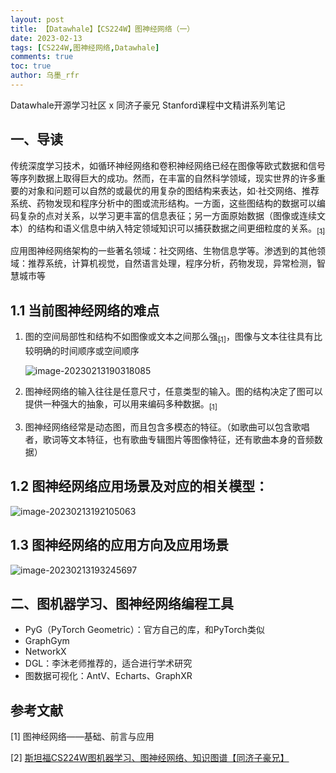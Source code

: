 ```yaml
---
layout: post
title: 【Datawhale】【CS224W】图神经网络（一）
date: 2023-02-13
tags: [CS224W,图神经网络,Datawhale]
comments: true
toc: true
author: 乌墨_rfr
---
```



Datawhale开源学习社区 x 同济子豪兄 Stanford课程中文精讲系列笔记



## 一、导读

​       传统深度学习技术，如循环神经网络和卷积神经网络已经在图像等欧式数据和信号等序列数据上取得巨大的成功。然而，在丰富的自然科学领域，现实世界的许多重要的对象和问题可以自然的或最优的用复杂的图结构来表达，如·社交网络、推荐系统、药物发现和程序分析中的图或流形结构。一方面，这些图结构的数据可以编码复杂的点对关系，以学习更丰富的信息表征；另一方面原始数据（图像或连续文本）的结构和语义信息中纳入特定领域知识可以捕获数据之间更细粒度的关系。[$_{[1]}$](#参考文献)

​    应用图神经网络架构的一些著名领域：社交网络、生物信息学等。渗透到的其他领域：推荐系统，计算机视觉，自然语言处理，程序分析，药物发现，异常检测，智慧城市等

## 1.1 当前图神经网络的难点

1. 图的空间局部性和结构不如图像或文本之间那么强[$_{[1]}$](#参考文献)，图像与文本往往具有比较明确的时间顺序或空间顺序

   ![image-20230213190318085](https://img-blog.csdnimg.cn/dac9dfb691634a439bee48108378f0ac.png)

2. 图神经网络的输入往往是任意尺寸，任意类型的输入。图的结构决定了图可以提供一种强大的抽象，可以用来编码多种数据。[$_{[1]}$](#参考文献)

3. 图神经网络经常是动态图，而且包含多模态的特征。（如歌曲可以包含歌唱者，歌词等文本特征，也有歌曲专辑图片等图像特征，还有歌曲本身的音频数据）



## 1.2 图神经网络应用场景及对应的相关模型：

![image-20230213192105063](https://img-blog.csdnimg.cn/830c1a366d484fa68c387b1aa900f4fc.png)

## 1.3 图神经网络的应用方向及应用场景

![image-20230213193245697](https://img-blog.csdnimg.cn/cb1bc7afbc1147f0a69bd09549825de3.png)

## 二、图机器学习、图神经网络编程工具

- PyG（PyTorch Geometric）：官方自己的库，和PyTorch类似
- GraphGym
- NetworkX
- DGL：李沐老师推荐的，适合进行学术研究
- 图数据可视化：AntV、Echarts、GraphXR



## 参考文献

[1] 图神经网络——基础、前言与应用

[2] [斯坦福CS224W图机器学习、图神经网络、知识图谱【同济子豪兄】]([斯坦福CS224W图机器学习、图神经网络、知识图谱[同济子豪兄]]https://www.bilibili.com/video/BV1pR4y1S7GA?vd_source=872fc2755b4c0ffb1be2bc7240a69fed)
